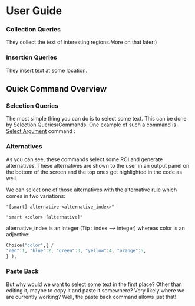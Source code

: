 # User Guide 

 

 


### Collection Queries 

They collect the text of interesting regions.More on that later:)

### Insertion Queries 

They insert text at some location.

## Quick Command Overview


### Selection Queries

The most simple thing you can do is to select some text. This can be done by Selection Queries/Commands. One example of such a command is [Select Argument](SelectArgument.md) command :

### Alternatives

As you can see, these commands select some ROI and generate alternatives. These alternatives are shown to the user in an output panel on the bottom of the screen and the top ones get highlighted in the code as well. 

We can select one of those alternatives with the alternative rule which comes in two variations:

```
"[smart] alternative <alternative_index>"

"smart <color> [alternative]"
```
[](gif/d1.gif)

alternative_index is an integer
(Tip : index --> integer)
whereas color is an adjective:

```python
Choice("color",{ /
"red":1, "blue":2, "green":3, "yellow":4, "orange":5, 
} ),
```

### Paste Back 

But why would we want to select some text in the first place? Other than editing it, maybe to copy it and paste it somewhere? Very likely where we are currently working? Well, the paste back command allows just that! 

[](gif/d2.gif)


